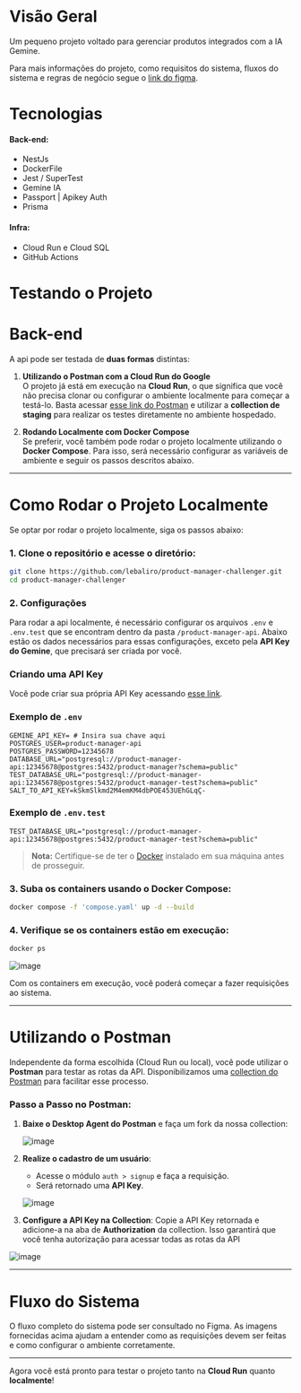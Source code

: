 # Visão Geral
Um pequeno projeto voltado para gerenciar produtos integrados com a IA Gemine.

Para mais informações do projeto, como requisitos do sistema, fluxos do sistema e regras de negócio segue o [link do figma](https://www.figma.com/board/F3QeGaJpgPVWaeVSzWdFvz/product-manager?node-id=0-1&p=f&t=JdkOrilX5eSDLrx6-0).

# Tecnologias
#### Back-end:
- NestJs
- DockerFile
- Jest / SuperTest
- Gemine IA
- Passport | Apikey Auth
- Prisma
#### Infra:
- Cloud Run e Cloud SQL
- GitHub Actions

# Testando o Projeto


# Back-end
A api pode ser testada de **duas formas** distintas: 

1. **Utilizando o Postman com a Cloud Run do Google**  
   O projeto já está em execução na **Cloud Run**, o que significa que você não precisa clonar ou configurar o ambiente localmente para começar a testá-lo. Basta acessar [esse link do Postman](https://www.postman.com/orbital-module-observer-12483690/product-manager-api/collection/39881858-41abad9a-a98c-4c5a-8970-ed3b677276ab) e utilizar a **collection de staging** para realizar os testes diretamente no ambiente hospedado.

2. **Rodando Localmente com Docker Compose**  
   Se preferir, você também pode rodar o projeto localmente utilizando o **Docker Compose**. Para isso, será necessário configurar as variáveis de ambiente e seguir os passos descritos abaixo.

---

# Como Rodar o Projeto Localmente

Se optar por rodar o projeto localmente, siga os passos abaixo:

### 1. Clone o repositório e acesse o diretório:
```bash
git clone https://github.com/lebaliro/product-manager-challenger.git
cd product-manager-challenger
```

### 2. Configurações

Para rodar a api localmente, é necessário configurar os arquivos `.env` e `.env.test` que se encontram dentro da pasta `/product-manager-api`. Abaixo estão os dados necessários para essas configurações, exceto pela **API Key do Gemine**, que precisará ser criada por você.

### Criando uma API Key
Você pode criar sua própria API Key acessando [esse link](https://aistudio.google.com/app/apikey?hl=pt-br).

### Exemplo de `.env`
```env
GEMINE_API_KEY= # Insira sua chave aqui
POSTGRES_USER=product-manager-api
POSTGRES_PASSWORD=12345678
DATABASE_URL="postgresql://product-manager-api:12345678@postgres:5432/product-manager?schema=public"
TEST_DATABASE_URL="postgresql://product-manager-api:12345678@postgres:5432/product-manager-test?schema=public"
SALT_TO_API_KEY=kSkmSlkmd2M4emKM4dbPOE453UEhGLqÇ-
```

### Exemplo de `.env.test`
```env
TEST_DATABASE_URL="postgresql://product-manager-api:12345678@postgres:5432/product-manager-test?schema=public"
```

> **Nota:** Certifique-se de ter o [Docker](https://docs.docker.com/manuals/) instalado em sua máquina antes de prosseguir.


### 3. Suba os containers usando o Docker Compose:
```bash
docker compose -f 'compose.yaml' up -d --build
```

### 4. Verifique se os containers estão em execução:
```bash
docker ps
```

![image](https://github.com/user-attachments/assets/c73b004e-4b21-4cab-a6c2-d57113e03837)

Com os containers em execução, você poderá começar a fazer requisições ao sistema.

---

# Utilizando o Postman

Independente da forma escolhida (Cloud Run ou local), você pode utilizar o **Postman** para testar as rotas da API. Disponibilizamos uma [collection do Postman](https://www.postman.com/orbital-module-observer-12483690/product-manager-api/folder/4smew0y/auth) para facilitar esse processo.

### Passo a Passo no Postman:

1. **Baixe o Desktop Agent do Postman** e faça um fork da nossa collection:
   
   ![image](https://github.com/user-attachments/assets/91aef5ce-6636-4191-9c88-5d68d6f9bedc)

2. **Realize o cadastro de um usuário**:
   - Acesse o módulo `auth > signup` e faça a requisição.
   - Será retornado uma **API Key**.

   ![image](https://github.com/user-attachments/assets/4a4d9a9b-3ccd-410d-a68f-51b8abafbbf8)

3. **Configure a API Key na Collection**:
   Copie a API Key retornada e adicione-a na aba de **Authorization** da collection.
   Isso garantirá que você tenha autorização para acessar todas as rotas da API
   
  ![image](https://github.com/user-attachments/assets/36657696-e9f8-4185-9092-375e3346f4da)

---

# Fluxo do Sistema

O fluxo completo do sistema pode ser consultado no Figma. As imagens fornecidas acima ajudam a entender como as requisições devem ser feitas e como configurar o ambiente corretamente.

---

Agora você está pronto para testar o projeto tanto na **Cloud Run** quanto **localmente**!
